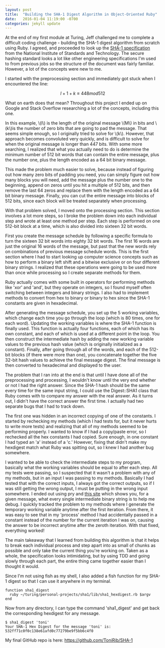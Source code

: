 ```yaml
---
layout: post
title:  "Building the SHA-1 Digest Algorithm in Object-Oriented Ruby"
date:   2016-01-04 11:19:00 -0700
categories: jekyll update
---
```


At the end of my first module at Turing, Jeff challenged me to complete a difficult coding challenge - building the SHA-1 digest algorithm from scratch using Ruby. I agreed, and proceeded to look up the [SHA-1 specification](http://nvlpubs.nist.gov/nistpubs/FIPS/NIST.FIPS.180-4.pdf) from the National Institute of Standards and Technology. The secure hashing standard looks a lot like other engineering specifications I'm used to from previous jobs so the structure of the document was fairly familiar. However, a lot of the concepts were new to me.

I started with the preprocessing section and immediately got stuck when I encountered the line:

$$ l + 1 + k \equiv 448mod512 $$

What on earth does that mean? Throughout this project I ended up on Google and Stack Overflow researching a lot of the concepts, including this one.

In this example, \\(l\\) is the length of the original message \\(M\\) in bits and \\(k\\)is the number of zero bits that are going to pad the message. That seems simple enough, so I originally tried to solve for \\(k\\). However, that approach becomes convoluted very quickly, and is difficult to solve for when the original message is longer than 447 bits. With some more searching, I realized that what you actually need to do is determine the minimum number of 512 bit words that can contain the entire message, plus the number one, plus the length encoded as a 64 bit binary message.

This made the problem much easier to solve, because instead of figuring out how many zero bits of padding you need, you can simply figure out how many blocks you will need, add the message plus the number one to the beginning, append on zeros until you hit a multiple of 512 bits, and then remove the last 64 zeros and replace them with the length encoded as a 64 bit binary message. Finally, you can cut the entire message into blocks of 512 bits, since each block will be treated separately when processing.

With that problem solved, I moved onto the processing section. This section involves a lot more steps, so I broke the problem down into each individual step and wrote at least one method per step. Each step is performed on one 512-bit block at a time, which is also divided into sixteen 32 bit words.

First you create the message schedule by following a specific formula to turn the sixteen 32 bit words into eighty 32 bit words. The first 16 words are just the original 16 words of the message, but past that the new words rely on combinations of previous message schedule words. This is the first section where I had to start looking up computer science concepts such as how to perform a binary left shift and a bitwise exclusive or on four different binary strings. I realized that these operations were going to be used more than once while processing so I create separate methods for them.

Ruby actually comes with some built in operators for performing methods like 'xor' and 'and', but they operate on integers, so I found myself often switching between integers and binary strings. I also had to implement methods to convert from hex to binary or binary to hex since the SHA-1 constants are given in hexadecimal.

After generating the message schedule, you set up the 5 working variables, which change each time you go through the loop (which is 80 times, one for each word). Updating the working variables is where the SHA-1 function is finally used. This function is actually four functions, each of which has its own constant, and each of which is used at a different point in the loop. You then construct the intermediate hash by adding the new working variable values to the previous hash value (which is originally initialized as a constant). Finally, after going through all of the words, and each of the 512-bit blocks (if there were more than one), you concatenate together the five 32-bit hash values to achieve the final message digest. The final message is then converted to hexadecimal and displayed to the user.

The problem that I ran into at the end is that until I have done all of the preprocessing and processing, I wouldn't know until the very end whether or not I had the right answer. Since the SHA-1 hash should be the same every time for the same input string, I could use the Digest::SHA1 class that Ruby comes with to compare my answer with the real answer. As it turns out, I didn't have the correct answer the first time. I actually had two separate bugs that I had to track down.

The first one was hidden in an incorrect copying of one of the constants. I started by rechecking my methods (which I had tests for, but it never hurts to write more tests) and realizing that all of my methods seemed to be performing properly. I wanted to know if I had a copy/paste error, so I rechecked all the hex constants I had copied. Sure enough, in one constant I had typed an 'a' instead of a 'c.' However, fixing that didn't make my hexdigest match what Ruby was spitting out, so I knew I had another bug somewhere.

I wanted to be able to check the intermediate steps to my program, basically what the working variables should be equal to after each step. All my tests were passing, so I suspected that it wasn't a problem with any of my methods, but in an input I was passing to my methods. Basically I had tested that with the correct inputs, I always got the correct outputs, so if I was still getting the wrong output, I must be putting in the wrong input somewhere. I ended out using pry and [this site](http://www.metamorphosite.com/one-way-hash-encryption-sha1-data-software) which shows you, for a given message, what every single intermediate binary string is to help me debug. I quickly tracked the problem to my methods where I generate the temporary working variable anytime after the first iteration. From there, it was easy to see that in my 'process' method I had accidentally passed in a constant instead of the number for the current iteration I was on, causing the answer to be incorrect anytime after the zeroth iteration. With that fixed, everything worked!

The main takeaway that I learned from building this algorithm is that it helps to break each individual process and step apart into as small of chunks as possible and only take the current thing you're working on. Taken as a whole, the specification looks intimidating, but by using TDD and going slowly through each part, the entire thing came together easier than I thought it would.

Since I'm not using fish as my shell, I also added a fish function for my SHA-1 digest so that I can use it anywhere in my terminal.

```
function sha1_digest
  ruby ~/turing/personal-projects/sha1/lib/sha1_hexdigest.rb $argv
end
```

Now from any directory, I can type the command 'sha1_digest' and get back the corresponding hexdigest for any message.

```
$ sha1_digest 'toni'
Your SHA-1 Hex Digest for the message 'toni' is:
532ff71c0f0c138e61afd0c77279be9f5bb6c4f0
```

My final GitHub repo is here: https://github.com/ToniRib/SHA-1
